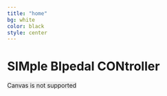 ```yaml
---
title: "home"
bg: white
color: black
style: center
---
```


# SIMple BIpedal CONtroller

<canvas id="canvas" width='800' height='500' style="background-color:#eeeeee;">
Canvas is not supported
</canvas>
